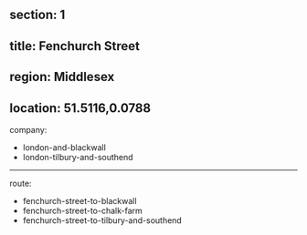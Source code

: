 section: 1
----
title: Fenchurch Street
----
region: Middlesex
----
location: 51.5116,0.0788
----
company:
- london-and-blackwall
- london-tilbury-and-southend
----
route:
- fenchurch-street-to-blackwall
- fenchurch-street-to-chalk-farm
- fenchurch-street-to-tilbury-and-southend
